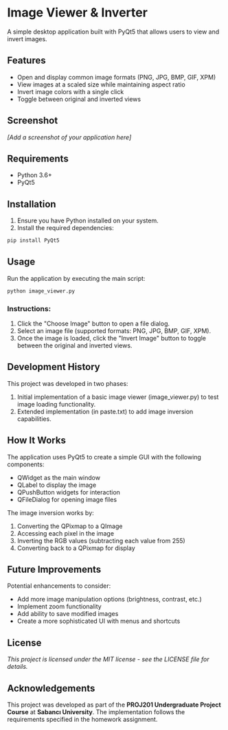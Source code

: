 # Image Viewer & Inverter

A simple desktop application built with PyQt5 that allows users to view and invert images.

## Features

- Open and display common image formats (PNG, JPG, BMP, GIF, XPM)
- View images at a scaled size while maintaining aspect ratio
- Invert image colors with a single click
- Toggle between original and inverted views

## Screenshot

*[Add a screenshot of your application here]*

## Requirements

- Python 3.6+
- PyQt5

## Installation

1. Ensure you have Python installed on your system.
2. Install the required dependencies:

```bash
pip install PyQt5
```

## Usage

Run the application by executing the main script:

```bash
python image_viewer.py
```

### Instructions:

1. Click the "Choose Image" button to open a file dialog.
2. Select an image file (supported formats: PNG, JPG, BMP, GIF, XPM).
3. Once the image is loaded, click the "Invert Image" button to toggle between the original and inverted views.

## Development History

This project was developed in two phases:
1. Initial implementation of a basic image viewer (image_viewer.py) to test image loading functionality.
2. Extended implementation (in paste.txt) to add image inversion capabilities.

## How It Works

The application uses PyQt5 to create a simple GUI with the following components:

- QWidget as the main window
- QLabel to display the image
- QPushButton widgets for interaction
- QFileDialog for opening image files

The image inversion works by:
1. Converting the QPixmap to a QImage
2. Accessing each pixel in the image
3. Inverting the RGB values (subtracting each value from 255)
4. Converting back to a QPixmap for display

## Future Improvements

Potential enhancements to consider:
- Add more image manipulation options (brightness, contrast, etc.)
- Implement zoom functionality
- Add ability to save modified images
- Create a more sophisticated UI with menus and shortcuts

## License

*This project is licensed under the MIT license - see the LICENSE file for details.*

## Acknowledgements
This project was developed as part of the **PROJ201 Undergraduate Project Course** at **Sabancı University**. The implementation follows the requirements specified in the homework assignment.

